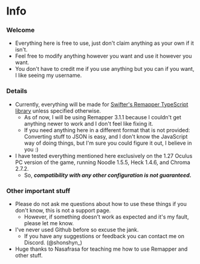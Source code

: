 # Info

### Welcome
- Everything here is free to use, just don't claim anything as your own if it isn't.
- Feel free to modify anything however you want and use it however you want.
- You don't have to credit me if you use anything but you can if you want, I like seeing my username.

### Details
- Currently, everything will be made for [Swifter's Remapper TypeScript library](https://github.com/Swifter1243/ReMapper) unless specified otherwise.
  * As of now, I will be using Remapper 3.1.1 because I couldn't get anything newer to work and I don't feel like fixing it.
  * If you need anything here in a different format that is not provided: Converting stuff to JSON is easy, and I don't know the JavaScript way of doing things, but I'm sure you could figure it out, I believe in you :)
- I have tested everything mentioned here exclusively on the 1.27 Oculus PC version of the game, running Noodle 1.5.5, Heck 1.4.6, and Chroma 2.7.2.
  * So, *__compatibility with any other configuration is not guaranteed.__*

### Other important stuff
- Please do not ask me questions about how to use these things if you don't know, this is not a support page. 
  * However, if something doesn't work as expected and it's my fault, please let me know.
- I've never used Github before so excuse the jank.
  * If you have any suggestions or feedback you can contact me on Discord. (@shonshyn_)
- Huge thanks to Nasafrasa for teaching me how to use Remapper and other stuff.
